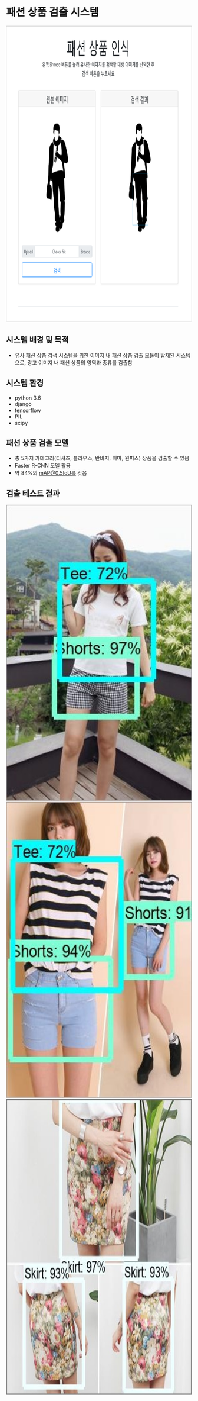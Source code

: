# 
# 패션 상품 검출 시스템

<p align="center">
  <img src="img/main.png" width=800 height=800>
</p>

## 시스템 배경 및 목적

* 유사 패션 상품 검색 시스템을 위한 이미지 내 패션 상품 검출 모듈이 탑재된 시스템으로, 광고 이미지 내 패션 상품의 영역과 종류를 검출함

## 시스템 환경 

* python 3.6
* django 
* tensorflow
* PIL
* scipy

## 패션 상품 검출 모델 

* 총 5가지 카테고리(티셔츠, 블라우스, 반바지, 치마, 원피스) 상품을 검출할 수 있음
* Faster R-CNN 모델 활용
* 약 84%의 mAP@0.5IoU를 갖음

## 검출 테스트 결과 

<p align="center">
  <img src="img/test1.jpg" width=800 height=800>
  <img src="img/test2.jpg" width=800 height=800>
  <img src="img/test3.jpg" width=800 height=800>
</p>
